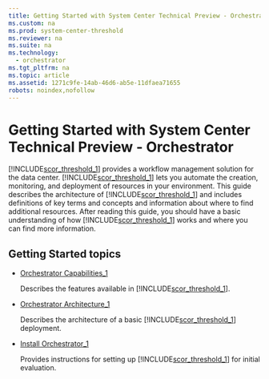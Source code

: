 ```yaml
---
title: Getting Started with System Center Technical Preview - Orchestrator
ms.custom: na
ms.prod: system-center-threshold
ms.reviewer: na
ms.suite: na
ms.technology: 
  - orchestrator
ms.tgt_pltfrm: na
ms.topic: article
ms.assetid: 1271c9fe-14ab-46d6-ab5e-11dfaea71655
robots: noindex,nofollow
---
```

# Getting Started with System Center Technical Preview - Orchestrator
[!INCLUDE[scor_threshold_1](../Token/scor_threshold_1_md.md)] provides a workflow management solution for the data center. [!INCLUDE[scor_threshold_1](../Token/scor_threshold_1_md.md)] lets you automate the creation, monitoring, and deployment of resources in your environment. This guide describes the architecture of [!INCLUDE[scor_threshold_1](../Token/scor_threshold_1_md.md)] and includes definitions of key terms and concepts and information about where to find additional resources. After reading this guide, you should have a basic understanding of how [!INCLUDE[scor_threshold_1](../Token/scor_threshold_1_md.md)] works and where you can find more information.

## Getting Started topics

-   [Orchestrator Capabilities_1](../Topic/Orchestrator-Capabilities_1.md)

    Describes the features available in [!INCLUDE[scor_threshold_1](../Token/scor_threshold_1_md.md)].

-   [Orchestrator Architecture_1](../Topic/Orchestrator-Architecture_1.md)

    Describes the architecture of a basic [!INCLUDE[scor_threshold_1](../Token/scor_threshold_1_md.md)] deployment.

-   [Install Orchestrator_1](../Topic/Install-Orchestrator_1.md)

    Provides instructions for setting up [!INCLUDE[scor_threshold_1](../Token/scor_threshold_1_md.md)] for initial evaluation.

